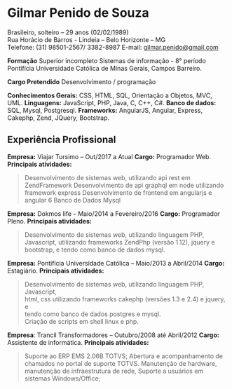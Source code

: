 # **Gilmar Penido de Souza**
Brasileiro, solteiro – 29 anos (02/02/1989)  
Rua Horácio de Barros - Lindeia – Belo Horizonte – MG  
Telefone: (31) 98501-2567/ 3382-8987 
E-mail: [gilmar.penido@gmail.com](mailto:gilmar.penido@gmail.com)

**Formação**
Superior incompleto
Sistemas de informação - 8° período
Pontifícia Universidade Católica de Minas Gerais, Campos Barreiro.

**Cargo Pretendido** 
Desenvolvimento / programação

**Conhecimentos Gerais:** CSS, HTML, SQL, Orientação a Objetos, MVC, UML.
**Linguagens:** JavaScript, PHP, Java, C, C++, C#.
**Banco de dados:** SQL, Mysql, Postgresql.
**Frameworks:** AngularJS, Angular, Express, Cakephp, Zend, JQuery, Bootstrap.

## **Experiência Profissional**

**Empresa:** Viajar Tursimo – Out/2017 a Atual
**Cargo:** Programador Web.
**Principais atividades:**
  >  Desenvolvimento de sistemas web, utilizando api rest em ZendFramework
  >  Desenvolvimento de api  graphql em node utilizando framework express
  >  Desenvolvimento de frontend em angularjs e angular 6
  >  Banco de Dados Mysql

**Empresa:** Dokmos life – Maio/2014 a Fevereiro/2016
**Cargo:** Programador Pleno.
**Principais atividades:**
  >  Desenvolvimento de sistemas web, utilizando linguagem PHP, Javascript, utilizando frameworks ZendPhp (versão 1.12), jquery e
    bootstrap, e tendo como banco de dados mysql.
    

**Empresa:** Pontifícia Universidade Católica – Maio/2013 a Abril/2014
**Cargo:** Estagiário.
**Principais atividades:**
>Desenvolvimento de sistemas web, utilizando linguagem PHP, Javascript,  
html, css utilizando frameworks cakephp (versões 1.3 e 2.4) e jquery, e  
tendo como banco de dados postgres e mysql.  
Criação de scripts em shell linux e php.

**Empresa**: Trancil Transformadores – Outubro/2008 até Abril/2012
**Cargo:** Assistente de informática.
**Principais atividades:**
>Suporte ao ERP EMS 2.06B TOTVS;
Abertura e acompanhamento de chamados no portal de suporte TOTVS.
Manutenção de hardware, manutenção de infraestrutura de rede,
Suporte a usuários em sistemas Windows/Office;